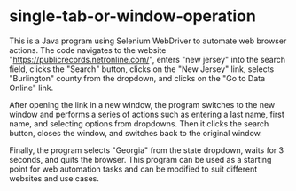 # single-tab-or-window-operation
This is a Java program using Selenium WebDriver to automate web browser actions. The code navigates to the website "https://publicrecords.netronline.com/", enters "new jersey" into the search field, clicks the "Search" button, clicks on the "New Jersey" link, selects "Burlington" county from the dropdown, and clicks on the "Go to Data Online" link.

After opening the link in a new window, the program switches to the new window and performs a series of actions such as entering a last name, first name, and selecting options from dropdowns. Then it clicks the search button, closes the window, and switches back to the original window.

Finally, the program selects "Georgia" from the state dropdown, waits for 3 seconds, and quits the browser. This program can be used as a starting point for web automation tasks and can be modified to suit different websites and use cases.

